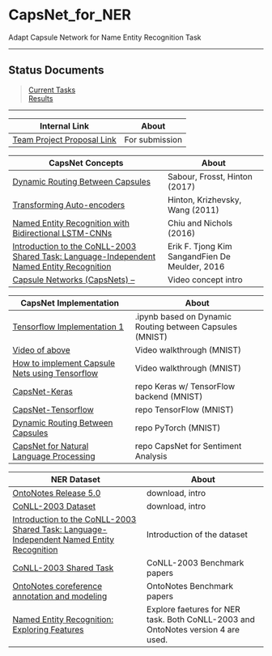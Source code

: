 # CapsNet_for_NER
Adapt Capsule Network for Name Entity Recognition Task  
<hr>  

## Status Documents  
> [Current Tasks](https://docs.google.com/document/d/1TbGEcN8IR9v5qkPAqM5NALICvVrPGo8JeFY54jMUz9U/edit?usp=sharing)  
> [Results](https://docs.google.com/spreadsheets/d/1SHwJX4CikI3AGv2WRGX5GajqSBvMe-tni-kfaU6De0g/edit?usp=sharing)  
<hr>

|Internal Link|About|
|--|--|
|[Team Project Proposal Link](https://docs.google.com/document/d/18QAYJCnR6R6I7ZAx1IiJ15jRZTj0gFlsQEk012ih-xU/edit?usp=sharing)|For submission|

|CapsNet Concepts|About|
|--|--|
|[Dynamic Routing Between Capsules](https://arxiv.org/pdf/1710.09829.pdf)|Sabour, Frosst, Hinton (2017)|
|[Transforming Auto-encoders](http://www.cs.toronto.edu/~fritz/absps/transauto6.pdf)|Hinton, Krizhevsky, Wang (2011)|
|[Named Entity Recognition with Bidirectional LSTM-CNNs](https://www.aclweb.org/anthology/Q16-1026)|Chiu and Nichols (2016)|
|[Introduction to the CoNLL-2003 Shared Task: Language-Independent Named Entity Recognition](http://www.aclweb.org/anthology/W03-0419)|Erik F. Tjong Kim SangandFien De Meulder, 2016|
|[Capsule Networks (CapsNets) – ](https://www.youtube.com/watch?v=pPN8d0E3900)|Video concept intro|

|CapsNet Implementation|About|
|--|--|
|[Tensorflow Implementation 1](https://github.com/ageron/handson-ml/blob/master/extra_capsnets.ipynb)|.ipynb based on Dynamic Routing between Capsules (MNIST)|
|[Video of above](https://www.youtube.com/watch?v=pPN8d0E3900&feature=youtu.be)|Video walkthrough (MNIST)|
|[How to implement Capsule Nets using Tensorflow](https://www.youtube.com/watch?v=2Kawrd5szHE)|Video walkthrough (MNIST)
|[CapsNet-Keras](https://github.com/XifengGuo/CapsNet-Keras)|repo Keras w/ TensorFlow backend (MNIST)
|[CapsNet-Tensorflow](https://github.com/naturomics/CapsNet-Tensorflow)|repo TensorFlow (MNIST)|
|[Dynamic Routing Between Capsules](https://github.com/gram-ai/capsule-networks)|repo PyTorch (MNIST)|
|[CapsNet for Natural Language Processing](https://gitlab.com/stefan-it/capsnet-nlp)|repo CapsNet for Sentiment Analysis|



|NER Dataset|About|
|--|--|
|[OntoNotes Release 5.0](https://catalog.ldc.upenn.edu/LDC2013T19)|download, intro|
|[CoNLL-2003 Dataset](https://www.clips.uantwerpen.be/conll2003/ner/)|download, intro|
|[Introduction to the CoNLL-2003 Shared Task: Language-Independent Named Entity Recognition](http://www.aclweb.org/anthology/W03-0419)|Introduction of the dataset|
|[CoNLL-2003 Shared Task](https://gist.github.com/JackNhat/0dc0b57b248df1b970a0d64475b31580)|CoNLL-2003 Benchmark papers|
|[OntoNotes coreference annotation and modeling](https://github.com/magizbox/underthesea/wiki/TASK-CONLL-2012)|OntoNotes Benchmark papers|
|[Named Entity Recognition: Exploring Features](http://www.oegai.at/konvens2012/proceedings/17_tkachenko12o/17_tkachenko12o.pdf)|Explore faetures for NER task. Both CoNLL-2003 and OntoNotes version 4 are used.|
